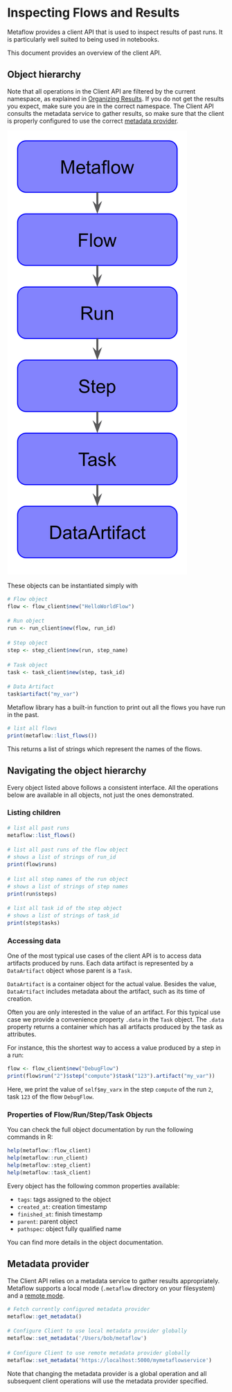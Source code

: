 # Inspecting Flows and Results

Metaflow provides a client API that is used to inspect results of past runs. It is particularly well suited to being used in notebooks.

This document provides an overview of the client API.

## Object hierarchy

Note that all operations in the Client API are filtered by the current namespace, as explained in [Organizing Results](tagging.md). If you do not get the results you expect, make sure you are in the correct namespace. The Client API consults the metadata service to gather results, so make sure that the client is properly configured to use the correct [metadata provider](client.md#metadata-provider).

![Object hierarchy](../.gitbook/assets/hierarchy.png)


These objects can be instantiated simply with

```R
# Flow object
flow <- flow_client$new("HelloWorldFlow") 

# Run object
run <- run_client$new(flow, run_id)  

# Step object
step <- step_client$new(run, step_name)

# Task object
task <- task_client$new(step, task_id)

# Data Artifact
task$artifact("my_var")
```

Metaflow library has a built-in function to print out all the flows you have run in the past.
```R
# list all flows 
print(metaflow::list_flows())
```
This returns a list of strings which represent the names of the flows.

## Navigating the object hierarchy

Every object listed above follows a consistent interface. All the operations below are available in all objects, not just the ones demonstrated.

### Listing children

```R
# list all past runs
metaflow::list_flows()

# list all past runs of the flow object
# shows a list of strings of run_id
print(flow$runs)

# list all step names of the run object
# shows a list of strings of step names 
print(run$steps)

# list all task id of the step object
# shows a list of strings of task_id
print(step$tasks)
```

### Accessing data

One of the most typical use cases of the client API is to access data artifacts produced by runs. Each data artifact is represented by a `DataArtifact` object whose parent is a `Task`.

`DataArtifact` is a container object for the actual value. Besides the value, `DataArtifact` includes metadata about the artifact, such as its time of creation.

Often you are only interested in the value of an artifact. For this typical use case we provide a convenience property `.data` in the `Task` object. The `.data` property returns a container which has all artifacts produced by the task as attributes.

For instance, this the shortest way to access a value produced by a step in a run:

```R
flow <- flow_client$new("DebugFlow")
print(flow$run("2")$step("compute")$task("123").artifact("my_var"))
```

Here, we print the value of `self$my_varx` in the step `compute` of the run `2`, task `123` of the flow `DebugFlow`.

### Properties of Flow/Run/Step/Task Objects

You can check the full object documentation by run the following commands in R:
```R
help(metaflow::flow_client)
help(metaflow::run_client)
help(metaflow::step_client)
help(metaflow::task_client)
```

Every object has the following common properties available:

* `tags`: tags assigned to the object
* `created_at`: creation timestamp
* `finished_at`: finish timestamp
* `parent`: parent object
* `pathspec`: object fully qualified name

You can find more details in the object documentation.


## Metadata provider

The Client API relies on a metadata service to gather results appropriately. Metaflow supports a local mode \(`.metaflow` directory on your filesystem\) and a [remote mode](https://github.com/Netflix/metaflow-service).

```R
# Fetch currently configured metadata provider
metaflow::get_metadata()

# Configure Client to use local metadata provider globally
metaflow::set_metadata('/Users/bob/metaflow')

# Configure Client to use remote metadata provider globally
metaflow::set_metadata('https://localhost:5000/mymetaflowservice')
```

Note that changing the metadata provider is a global operation and all subsequent client operations will use the metadata provider specified.

